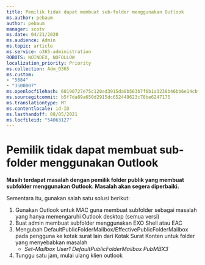 ```yaml
---
title: Pemilik tidak dapat membuat sub-folder menggunakan Outlook
ms.author: pebaum
author: pebaum
manager: scotv
ms.date: 04/21/2020
ms.audience: Admin
ms.topic: article
ms.service: o365-administration
ROBOTS: NOINDEX, NOFOLLOW
localization_priority: Priority
ms.collection: Adm_O365
ms.custom:
- "5884"
- "3500007"
ms.openlocfilehash: 60190727e75c120ad3915da8b563b7f6b1a3238b46bb6e14cbf956365e1a84e0
ms.sourcegitcommit: b5f7da89a650d2915dc652449623c78be6247175
ms.translationtype: MT
ms.contentlocale: id-ID
ms.lasthandoff: 08/05/2021
ms.locfileid: "54063127"
---
```

# <a name="owner-cannot-create-sub-folder-using-outlook"></a>Pemilik tidak dapat membuat sub-folder menggunakan Outlook

**Masih terdapat masalah dengan pemilik folder publik yang membuat subfolder menggunakan Outlook. Masalah akan segera diperbaiki.**

Sementara itu, gunakan salah satu solusi berikut:

1. Gunakan Outlook untuk MAC guna membuat subfolder sebagai masalah yang hanya memengaruhi Outlook desktop (semua versi)
2. Buat admin membuat subfolder menggunakan EXO Shell atau EAC
3. Mengubah DefaultPublicFolderMailbox/EffectivePublicFolderMailbox pada pengguna ke kotak surat lain dari Kotak Surat Konten untuk folder yang menyebabkan masalah  
    - *Set-Mailbox User1 DefaultPublicFolderMailbox PubMBX3*
4. Tunggu satu jam, mulai ulang klien outlook